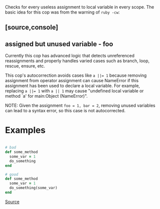 
Checks for every useless assignment to local variable in every
scope.
The basic idea for this cop was from the warning of `ruby -cw`:

[source,console]
----
assigned but unused variable - foo
----

Currently this cop has advanced logic that detects unreferenced
reassignments and properly handles varied cases such as branch, loop,
rescue, ensure, etc.

This cop's autocorrection avoids cases like `a ||= 1` because removing assignment from
operator assignment can cause NameError if this assignment has been used to declare
a local variable. For example, replacing `a ||= 1` with `a || 1` may cause
"undefined local variable or method `a' for main:Object (NameError)".

NOTE: Given the assignment `foo = 1, bar = 2`, removing unused variables
can lead to a syntax error, so this case is not autocorrected.

# Examples

```ruby

# bad
def some_method
  some_var = 1
  do_something
end

# good
def some_method
  some_var = 1
  do_something(some_var)
end
```

[Source](http://www.rubydoc.info/gems/rubocop/RuboCop/Cop/Lint/UselessAssignment)